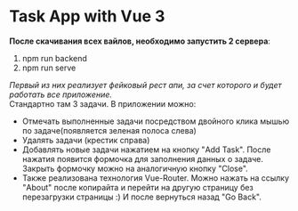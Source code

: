 # Task App with Vue 3
**После скачивания всех вайлов, необходимо запустить 2 сервера**:
1. npm run backend
2. npm run serve

*Первый из них реализует фейковый рест апи, за счет которого и будет работать все приложение.*  
Стандартно там 3 задачи. В приложении можно:
- Отмечать выполненные задачи посредством двойного клика мышью по задаче(появляется зеленая полоса слева)
- Удалять задачи (крестик справа)
- Добавлять новые задачи нажатием на кнопку "Add Task". После нажатия появится формочка для заполнения данных о задаче. Закрыть формочку можно на аналогичную кнопку "Close".
- Также реализована технология Vue-Router. Можно нажать на ссылку "About" после копирайта и перейти на другую страницу без перезагрузки страницы :)
И после вернуться назад "Go Back".